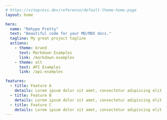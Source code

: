 ```yaml
---
# https://vitepress.dev/reference/default-theme-home-page
layout: home

hero:
  name: "Rehype Pretty"
  text: "Beautiful code for your MD/MDX docs."
  tagline: My great project tagline
  actions:
    - theme: brand
      text: Markdown Examples
      link: /markdown-examples
    - theme: alt
      text: API Examples
      link: /api-examples

features:
  - title: Feature A
    details: Lorem ipsum dolor sit amet, consectetur adipiscing elit
  - title: Feature B
    details: Lorem ipsum dolor sit amet, consectetur adipiscing elit
  - title: Feature C
    details: Lorem ipsum dolor sit amet, consectetur adipiscing elit
---
```


<script setup>
import Home from '../.vitepress/theme/components/Home.vue'
</script>

<Home />
